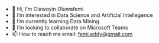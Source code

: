 - 👋 Hi, I’m Olawoyin Oluwafemi
- 👀 I’m interested in Data Science and Artificial Intellegence
- 🌱 I’m currently learning Data Mining
- 💞️ I’m looking to collaborate on Microsoft Teams
- 📫 How to reach me email: femi.eddy@gmail.com

<!---
Olawoyin007/Olawoyin007 is a ✨ special ✨ repository because its `README.md` (this file) appears on your GitHub profile.
You can click the Preview link to take a look at your changes.
--->

